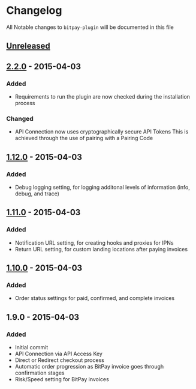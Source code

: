 # Changelog

All Notable changes to `bitpay-plugin` will be documented in this file

## [Unreleased][unreleased]

## [2.2.0] - 2015-04-03
### Added
- Requirements to run the plugin are now checked during the installation process

### Changed
- API Connection now uses cryptographically secure API Tokens
  This is achieved through the use of pairing with a Pairing Code

## [1.12.0] - 2015-04-03
### Added
- Debug logging setting, for logging additonal levels of information (info, debug, and trace)

## [1.11.0] - 2015-04-03
### Added
- Notification URL setting, for creating hooks and proxies for IPNs
- Return URL setting, for custom landing locations after paying invoices

## [1.10.0] - 2015-04-03
### Added
- Order status settings for paid, confirmed, and complete invoices

## 1.9.0 - 2015-04-03
### Added
- Initial commit
- API Connection via API Access Key
- Direct or Redirect checkout process
- Automatic order progression as BitPay invoice goes through confirmation stages
- Risk/Speed setting for BitPay invoices

[unreleased]: https://github.com/bitpay/bitpay-plugin/compare/v2.2.0..HEAD
[2.2.0]: https://github.com/bitpay/bitpay-plugin/compare/v1.12.0...v2.2.0
[1.12.0]: https://github.com/bitpay/bitpay-plugin/compare/v1.11.0...v1.12.0
[1.11.0]: https://github.com/bitpay/bitpay-plugin/compare/v1.10.0...v1.11.0
[1.10.0]: https://github.com/bitpay/bitpay-plugin/compare/v1.9.0...v1.10.0